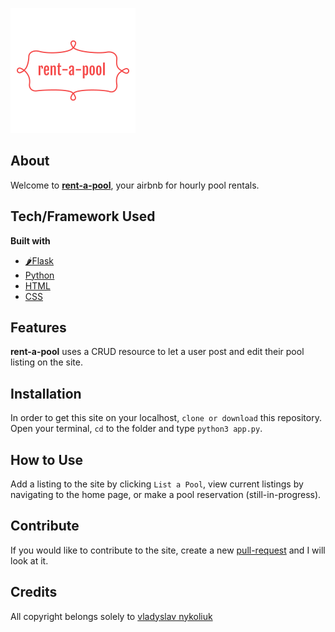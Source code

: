 ![GitHub Logo](/static/logo.png)
## About

Welcome to [**rent-a-pool**](https://rent-a-pool.herokuapp.com/), your airbnb for hourly pool rentals.

## Tech/Framework Used
<b>Built with</b>
- [🌶️Flask](http://flask.palletsprojects.com/en/1.1.x/)
- [Python](https://www.python.org/)
- [HTML](https://html.com/)
- [CSS](https://developer.mozilla.org/en-US/docs/Web/CSS)

## Features
**rent-a-pool** uses a CRUD resource to let a user post and edit their pool listing on the site.

## Installation
In order to get this site on your localhost, ```clone or download``` this repository.
Open your terminal, ```cd``` to the folder and type ```python3 app.py```.

## How to Use
Add a listing to the site by clicking ```List a Pool```, view current listings by navigating to the home page, or 
make a pool reservation (still-in-progress).

## Contribute
If you would like to contribute to the site, create a new [pull-request](https://github.com/vladyslavnUA/rent-a-pool/pulls) and I will look at it.

## Credits
All copyright belongs solely to [vladyslav nykoliuk](https://github.com/vladyslavnUA?tab=repositories)

